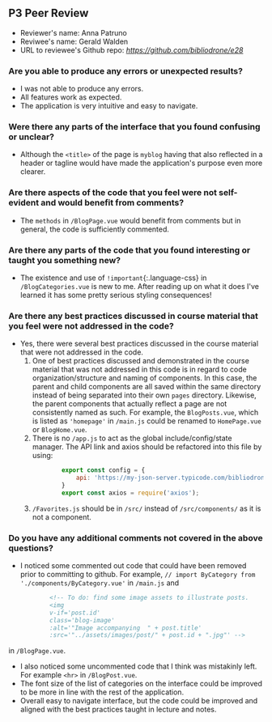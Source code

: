 ## P3 Peer Review

+ Reviewer's name: Anna Patruno
+ Reviwee's name: Gerald Walden
+ URL to reviewee's Github repo: *<https://github.com/bibliodrone/e28>*

### Are you able to produce any errors or unexpected results?

+ I was not able to produce any errors.
+ All features work as expected.
+ The application is very intuitive and easy to navigate. 

### Were there any parts of the interface that you found confusing or unclear?

+ Although the `<title>` of the page is `myblog` having that also reflected in a header or tagline would have made the application's purpose even more clearer.


### Are there aspects of the code that you feel were not self-evident and would benefit from comments?

+ The `methods` in `/BlogPage.vue` would benefit from comments but in general, the code is sufficiently commented.

### Are there any parts of the code that you found interesting or taught you something new?

+ The existence and use of `!important`{:.language-css} in `/BlogCategories.vue` is new to me. After reading up on what it does I've learned it has some pretty serious styling consequences!

### Are there any best practices discussed in course material that you feel were not addressed in the code?

+ Yes, there were several best practices discussed in the course material that were not addressed in the code.
    1. One of best practices discussed and demonstrated in the course material that was not addressed in this code is in regard to code organization/structure and naming of components. In this case, the parent and child components are all saved within the same directory instead of being separated into their own `pages` directory. Likewise, the parent components that actually reflect a page are not consistently named as such. For example, the `BlogPosts.vue`, which is listed as `'homepage'` in `/main.js` could be renamed to `HomePage.vue` or `BlogHome.vue`.
    2. There is no `/app.js` to act as the global include/config/state manager. The API link and axios should be refactored into this file by using: 
        ```js
                export const config = {
                    api: 'https://my-json-server.typicode.com/bibliodrone/e28-p3-api/posts'
                }
                export const axios = require('axios');
        ```
    3. `/Favorites.js` should be in `/src/` instead of `/src/components/` as it is not a component.

### Do you have any additional comments not covered in the above questions?

+ I noticed some commented out code that could have been removed prior to committing to github. For example, `// import ByCategory from './components/ByCategory.vue'` in `/main.js` and 
    ```html
            <!-- To do: find some image assets to illustrate posts.
            <img
            v-if='post.id'
            class='blog-image'
            :alt='"Image accompanying  " + post.title'
            :src='"../assets/images/post/" + post.id + ".jpg"' -->
    ```
in `/BlogPage.vue`.
+ I also noticed some uncommented code that I think was mistakinly left. For example `<hr>` in `/BlogPost.vue`.
+ The font size of the list of categories on the interface could be improved to be more in line with the rest of the application. 
+ Overall easy to navigate interface, but the code could be improved and aligned with the best practices taught in lecture and notes.